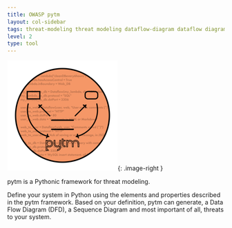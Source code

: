 ```yaml
---
title: OWASP pytm
layout: col-sidebar
tags: threat-modeling threat modeling dataflow-diagram dataflow diagram python graphviz plantuml
level: 2
type: tool
---
```


<style type="text/css">
.image-right {
  display: block;
  margin-left: auto;
  margin-right: auto;
  float: right;
}
</style>

![pytm logo](assets/images/logo.png){: .image-right }

pytm is a Pythonic framework for threat modeling.

Define your system in Python using the elements and properties described in the pytm framework.
Based on your definition, pytm can generate, a Data Flow Diagram (DFD), a Sequence Diagram
and most important of all, threats to your system.
